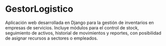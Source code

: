 # GestorLogistico
Aplicación web desarrollada en Django para la gestión de inventarios en empresas de servicios. Incluye módulos para el control de stock, seguimiento de activos, historial de movimientos y reportes, con posibilidad de asignar recursos a sectores o empleados.
